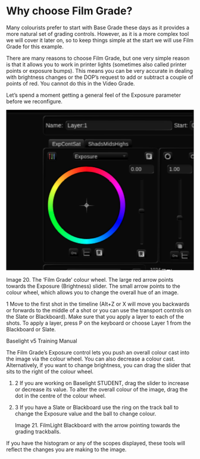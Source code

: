 # Why choose Film Grade?

Many colourists prefer to start with Base Grade these days as it provides a more natural set of grading controls. However, as it is a more complex tool we will cover it later on, so to keep things simple at the start we will use Film Grade for this example.

There are many reasons to choose Film Grade, but one very simple reason is that it allows you to work in printer lights \(sometimes also called printer points or exposure bumps\). This means you can be very accurate in dealing with brightness changes or the DOP’s request to add or subtract a couple of points of red. You cannot do this in the Video Grade.

Let’s spend a moment getting a general feel of the Exposure parameter before we reconfigure.

![Image 20. The &#x2018;Film Grade&#x2019; colour wheel. The large red arrow points towards the Exposure \(Brightness\) slider. The small arrow points to the colour wheel, which allows you to change the overall hue of an image.](../.gitbook/assets/image%20%2822%29.png)

Image 20. The ‘Film Grade’ colour wheel. The large red arrow points towards the Exposure \(Brightness\) slider. The small arrow points to the colour wheel, which allows you to change the overall hue of an image.

1 Move to the first shot in the timeline \(Alt+Z or X will move you backwards or forwards to the middle of a shot or you can use the transport controls on the Slate or Blackboard\). Make sure that you apply a layer to each of the shots. To apply a layer, press P on the keyboard or choose Layer 1 from the Blackboard or Slate. 





Baselight v5 Training Manual

The Film Grade’s Exposure control lets you push an overall colour cast into the image via the colour wheel. You can also decrease a colour cast. Alternatively, if you want to change brightness, you can drag the slider that sits to the right of the colour wheel.

1. 2  If you are working on Baselight STUDENT, drag the slider to increase or decrease its value. To alter the overall colour of the image, drag the dot in the centre of the colour wheel.
2. 3  If you have a Slate or Blackboard use the ring on the track ball to change the Exposure value and the ball to change colour.

   Image 21. FilmLight Blackboard with the arrow pointing towards the grading trackballs.

If you have the histogram or any of the scopes displayed, these tools will reflect the changes you are making to the image.

